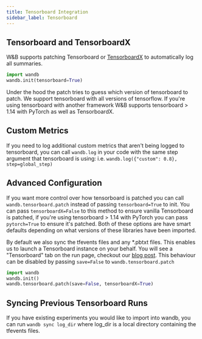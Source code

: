 ```yaml
---
title: Tensorboard Integration
sidebar_label: Tensorboard
---
```


## Tensorboard and TensorboardX

W&B supports patching Tensorboard or [TensorboardX](https://github.com/lanpa/tensorboardX) to automatically log all summaries.

```python
import wandb
wandb.init(tensorboard=True)
```

Under the hood the patch tries to guess which version of tensorboard to patch. We support tensorboard with all versions of tensorflow. If you're using tensorboard with another framework W&B supports tensorboard > 1.14 with PyTorch as well as TensorboardX.

## Custom Metrics

If you need to log additional custom metrics that aren't being logged to tensorboard, you can call `wandb.log` in your code with the same step argument that tensorboard is using: i.e. `wandb.log({"custom": 0.8}, step=global_step)`

## Advanced Configuration

If you want more control over how tensorboard is patched you can call `wandb.tensorboard.patch` instead of passing `tensorboard=True` to init. You can pass `tensorboardX=False` to this method to ensure vanilla Tensorboard is patched, if you're using tensorboard > 1.14 with PyTorch you can pass `pytorch=True` to ensure it's patched. Both of these options are have smart defaults depending on what versions of these libraries have been imported.

By default we also sync the tfevents files and any \*.pbtxt files. This enables us to launch a Tensorboard instance on your behalf. You will see a "Tensorboard" tab on the run page, checkout our [blog post](https://www.wandb.com/blog/hosted-tensorboard). This behaviour can be disabled by passing `save=False` to `wandb.tensorboard.patch`

```python
import wandb
wandb.init()
wandb.tensorboard.patch(save=False, tensorboardX=True)
```

## Syncing Previous Tensorboard Runs

If you have existing experiments you would like to import into wandb, you can run `wandb sync log_dir` where log_dir is a local directory containing the tfevents files.
